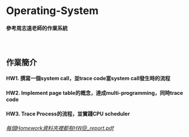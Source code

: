 # Operating-System 
#### 參考周志遠老師的作業系統
　　　
   　　　
      
## 作業簡介
#### HW1. 撰寫一個system call，並trace code當system call發生時的流程
#### HW2. Implement page table的概念，達成multi-programming，同時trace code
#### HW3. Trace Process的流程，並實踐CPU scheduler
###### 每個Homework資料夾裡都有HW@_report.pdf
